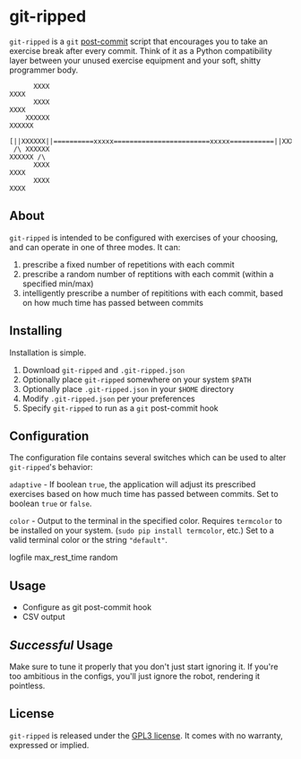 git-ripped
==========

`git-ripped` is a `git` [post-commit] script that encourages you to take an
exercise break after every commit. Think of it as a Python compatibility layer
between your unused exercise equipment and your soft, shitty programmer body.

```
      XXXX                                                           XXXX     
      XXXX                                                           XXXX     
    XXXXXX                                                           XXXXXX   
 [||XXXXXX||==========xxxxx========================xxxxx===========||XXXXXX||]
 /\ XXXXXX                                                           XXXXXX /\
      XXXX                                                           XXXX     
      XXXX                                                           XXXX     
```

About
-----
`git-ripped` is intended to be configured with exercises of your choosing, and
can operate in one of three modes. It can:

1. prescribe a fixed number of repetitions with each commit
2. prescribe a random number of reptitions with each commit (within a specified
   min/max)
3. intelligently prescribe a number of repititions with each commit, based on
   how much time has passed between commits


Installing
----------
Installation is simple.

1. Download `git-ripped` and `.git-ripped.json`
2. Optionally place `git-ripped` somewhere on your system `$PATH`
3. Optionally place `.git-ripped.json` in your `$HOME` directory
4. Modify `.git-ripped.json` per your preferences
5. Specify `git-ripped` to run as a `git` post-commit hook

Configuration
-------------
The configuration file contains several switches which can be used to alter
`git-ripped`'s behavior:

`adaptive` - If boolean `true`, the application will adjust its prescribed exercises
based on how much time has passed between commits. Set to boolean `true` or `false`.

`color` - Output to the terminal in the specified color. Requires `termcolor` to be installed on your system. (`sudo pip install termcolor`, etc.) Set to a valid terminal color or the string `"default"`.

logfile
max_rest_time
random

Usage
-----
- Configure as git post-commit hook
- CSV output

_Successful_ Usage
------------------
Make sure to tune it properly that you don't just start ignoring it. If you're
too ambitious in the configs, you'll just ignore the robot, rendering it
pointless.

License
-------
`git-ripped` is released under the [GPL3 license][]. It comes with no warranty,
expressed or implied.


[post-commit]: http://git-scm.com/book/ch7-3.html
[GPL3 license]: http://www.gnu.org/licenses/gpl-3.0.txt
